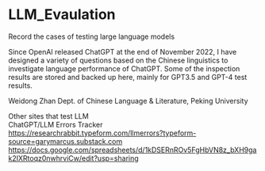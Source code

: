 # LLM_Evaulation
Record the cases of testing large language models

Since OpenAI released ChatGPT at the end of November 2022, I have designed a variety of questions based on the Chinese linguistics to investigate language performance of ChatGPT. Some of the inspection results are stored and backed up here, mainly for GPT3.5 and GPT-4 test results.

Weidong Zhan
Dept. of Chinese Language & Literature,
Peking University

Other sites that test LLM<br>
ChatGPT/LLM Errors Tracker<br>
https://researchrabbit.typeform.com/llmerrors?typeform-source=garymarcus.substack.com<br>
https://docs.google.com/spreadsheets/d/1kDSERnROv5FgHbVN8z_bXH9gak2IXRtoqz0nwhrviCw/edit?usp=sharing
